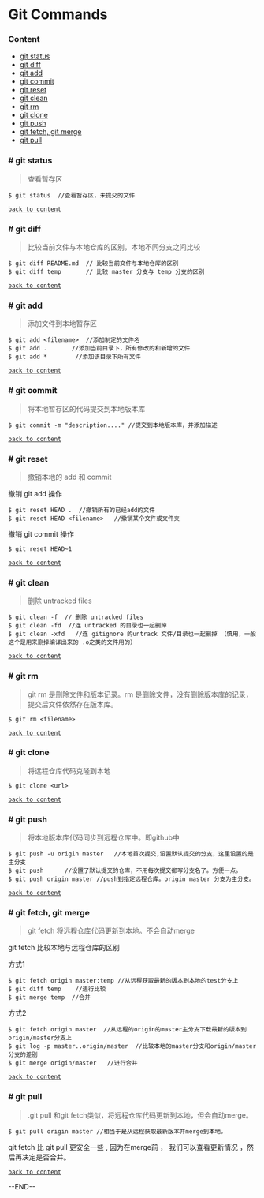 # Git Commands

<h3 id="content">Content</h3>

- [git status](#gss)
- [git diff](#gdf)
- [git add](#gad)
- [git commit](#gct)
- [git reset](#grt)
- [git clean](#gcn)
- [git rm](#grm)
- [git clone](#gce)
- [git push](#gph)
- [git fetch, git merge](#gfh)
- [git pull](#gpl)



<h3 id="gss"># git status</h3>

> 查看暂存区

```shell
$ git status  //查看暂存区，未提交的文件
```

[`back to content`](#content)



<h3 id="gdf"># git diff</h3>

> 比较当前文件与本地仓库的区别，本地不同分支之间比较

```shell
$ git diff README.md  // 比较当前文件与本地仓库的区别
$ git diff temp       // 比较 master 分支与 temp 分支的区别
```

[`back to content`](#content)



<h3 id="gad"># git add</h3>

> 添加文件到本地暂存区

```shell
$ git add <filename>  //添加制定的文件名  
$ git add .       //添加当前目录下，所有修改的和新增的文件
$ git add *        //添加该目录下所有文件 
```

[`back to content`](#content)



<h3 id="gct"># git commit</h3>

> 将本地暂存区的代码提交到本地版本库

```shell
$ git commit -m "description...." //提交到本地版本库，并添加描述 
```

[`back to content`](#content)



<h3 id="grt"># git reset</h3>

> 撤销本地的 add 和 commit

撤销 git add 操作

```shell
$ git reset HEAD .  //撤销所有的已经add的文件
$ git reset HEAD <filename>   //撤销某个文件或文件夹
```

撤销 git commit 操作

```shell
$ git reset HEAD~1
```



[`back to content`](#content)



<h3 id="gcn"># git clean</h3>

> 删除 untracked files

```shell
$ git clean -f  // 删除 untracked files
$ git clean -fd  //连 untracked 的目录也一起删掉
$ git clean -xfd   //连 gitignore 的untrack 文件/目录也一起删掉 （慎用，一般这个是用来删掉编译出来的 .o之类的文件用的）
```

[`back to content`](#content)


<h3 id="grm"># git rm</h3>

> git rm 是删除文件和版本记录。rm 是删除文件，没有删除版本库的记录，提交后文件依然存在版本库。

```shell
$ git rm <filename>
```


[`back to content`](#content)



<h3 id="gce"># git clone</h3>

> 将远程仓库代码克隆到本地

```shell
$ git clone <url>
```

[`back to content`](#content)



<h3 id="gph"># git push</h3>

> 将本地版本库代码同步到远程仓库中。即github中

```shell
$ git push -u origin master   //本地首次提交,设置默认提交的分支，这里设置的是主分支
$ git push      //设置了默认提交的仓库，不用每次提交都写分支名了。方便一点。
$ git push origin master //push到指定远程仓库。origin master 分支为主分支。
```

[`back to content`](#content)



<h3 id="gfh"># git fetch, git merge</h3>

> git fetch 将远程仓库代码更新到本地。不会自动merge

git fetch 比较本地与远程仓库的区别

方式1

```shell
$ git fetch origin master:temp //从远程获取最新的版本到本地的test分支上
$ git diff temp    //进行比较
$ git merge temp  //合并
```

方式2

```shell
$ git fetch origin master  //从远程的origin的master主分支下载最新的版本到origin/master分支上  
$ git log -p master..origin/master  //比较本地的master分支和origin/master分支的差别 
$ git merge origin/master   //进行合并  
```

[`back to content`](#content)



<h3 id="gpl"># git pull</h3>

> .git pull 和git fetch类似，将远程仓库代码更新到本地，但会自动merge。

```shell
$ git pull origin master //相当于是从远程获取最新版本并merge到本地。
```

git fetch 比 git pull 更安全一些 , 因为在merge前 ， 我们可以查看更新情况 ，然后再决定是否合并。

[`back to content`](#content)

--END--
